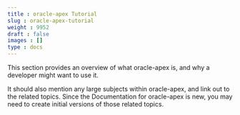 ```yaml
---
title : oracle-apex Tutorial
slug : oracle-apex-tutorial
weight : 9952
draft : false
images : []
type : docs
---
```


This section provides an overview of what oracle-apex is, and why a developer might want to use it.

It should also mention any large subjects within oracle-apex, and link out to the related topics.  Since the Documentation for oracle-apex is new, you may need to create initial versions of those related topics.

